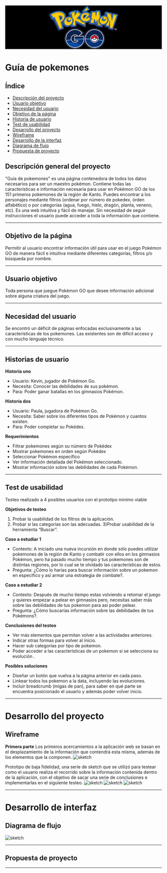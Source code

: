 ![Sketch](banner.jpg)

# Guía de pokemones

## Índice

* [Descripción del proyecto](#descripción-general-del-proyecto)
* [Usuario objetivo](#usuario-objetivo)
* [Necesidad del usuario](#necesidad-del-usuario)
* [Objetivo de la página](#objetivo-de-la-página)
* [Historia de usuario](#historia-de-usuario)
* [Test de usabilidad](#test-de-usabilidad)
* [Desarrollo del proyecto](#desarrollo-del-proyecto)
* [Wireframe](#wireframe)
* [Desarrollo de la interfaz](desarrollo-de-la-interfaz)
* [Diagrama de flujo](#diagrama-de-flujo)
* [Propuesta de proyecto](#propuesta-de-proyecto)


## Descripción general del proyecto

"Guía de pokemones" es una página contenedora de todos los datos necesarios para ser un maestro pokémon. Contiene todas las características e información necesaria para usar en Pokémon GO de los 151 primeros pokemones de la región de Kanto. Puedes encontrar a los personajes mediante filtros (ordenar por número de pokedex, órden alfabético) o por categorías (agua, fuego, hielo, dragón, planta, veneno, etc). Es una web intuitiva y fácil de manejar. Sin necesidad de seguir instrucciones el usuario puede acceder a toda la información que contiene.
***
## Objetivo de la página
Permitir al usuario encontrar información útil para usar en el juego Pokémon GO de manera fácil e intuitiva mediante diferentes categorías, filtros y/o búsqueda por nombre.
***
## Usuario objetivo
Toda persona que juegue Pokémon GO que desee información adicional sobre alguna criatura del juego.
***
## Necesidad del usuario
Se encontró un déficit de páginas enfocadas exclusivamente a las características de los pokemones. Las existentes son de difícil acceso y con mucho lenguaje técnico.
***
## Historias de usuario
**Historia uno**
- Usuario: Kevin, jugador de Pokémon Go.
- Necesita: Conocer las debilidades de sus pokémon.
- Para: Poder ganar batallas en los gimnasios Pokémon.

**Historia dos**
- Usuario: Paula, jugadora de Pokémon Go.
- Necesita: Saber sobre los diferentes tipos de Pokémon y cuantos existen.
- Para: Poder completar su Pokédex.

**Requerimientos**
- Filtrar pokemones según su número de Pokédex
- Mostrar pokemones en orden según Pokédex
- Seleccionar Pokémon específico
- Ver información detallada del Pokémon seleccionado.
- Mostrar información sobre las debilidades de cada Pokémon.

***
## Test de usabilidad
Testeo realizado a 4 posibles usuarios con el prototipo mínimo viable

**Objetivos de testeo**
1) Probar la usabilidad de los filtros de la aplicación.
2) Probar si las categorías son las adecuadas.
3)Probar usabilidad de la herramienta “Buscar”.

**Caso a estudiar 1**
- Contexto: A iniciado una nueva incursión en donde sólo puedes utilizar pokemones de la región de Kanto y combatir con ellos en los gimnasios Pokémon, pero ha pasado mucho tiempo y tus pokemones son de distintas regiones, por lo cual se te olvidado las características de estos.
- Pregunta: ¿Cómo lo harías para buscar información sobre un pokemon en especifico y así armar una estrategia de combate?.

**Caso a estudiar 2**
- Contexto: Después de mucho tiempo estas volviendo a retomar el juego y quieres empezar a pelear en gimnasios pero, necesitas saber más sobre las debilidades de tus pokemon para asi poder pelear.
- Pregunta: ¿Cómo buscarías información sobre las debilidades de tus Pokémons?.

**Conclusiones del testeo**
- Ver más elementos que permitan volver a las actividades anteriores.
- Indicar otras formas para volver al inicio.
- Hacer sub categorías por tipo de pokemon.
- Poder acceder a las características de un pokemon si se selecciona su evolución .

**Posibles soluciones**
- Diseñar un botón que vuelva a la página anterior en cada paso.
- Linkear todos los pokemon a la data, incluyendo las evoluciones.
- Incluir breadcrumb (migas de pan), para saber en qué parte se encuentra posicionado el usuario y además poder volver inicio.

***
# Desarrollo del proyecto
## Wireframe
**Primera parte**
Los primeros acercamientos a la aplicación web se basan en el desplazamiento de la información que contendrá esta misma, además de los elementos que la componen.
![sketch](https://raw.githubusercontent.com/camilaAstorgaBatarce/scl-2018-12-bc-core-data-lovers/master/sketch/sketch.jpg)


Prototipo de baja fidelidad, una serie de sketch que se utilizó para testear como el usuario realiza el recorrido sobre la información contenida dentro de la aplicación, con el objetivo de sacar una serie de conclusiones e implementarlas en el siguiente testeo.
![sketch](https://raw.githubusercontent.com/camilaAstorgaBatarce/scl-2018-12-bc-core-data-lovers/master/sketch/primerapantalla.jpg)
![sketch](https://raw.githubusercontent.com/camilaAstorgaBatarce/scl-2018-12-bc-core-data-lovers/master/sketch/segundapantalla.jpg)
![sketch](https://raw.githubusercontent.com/camilaAstorgaBatarce/scl-2018-12-bc-core-data-lovers/master/sketch/tercerapantalla.jpg)

***
# Desarrollo de interfaz
## Diagrama de flujo
![sketch](https://raw.githubusercontent.com/camilaAstorgaBatarce/scl-2018-12-bc-core-data-lovers/master/sketch/Diagrama-de-flujo-pokemon.jpg)
***
## Propuesta de proyecto
***
